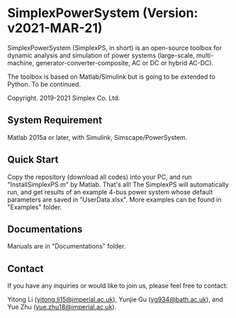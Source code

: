 # SimplexPowerSystem (Version: v2021-MAR-21)

SimplexPowerSystem (SimplexPS, in short) is an open-source toolbox for dynamic analysis and simulation of power systems (large-scale, multi-machine, generator-converter-composite, AC or DC or hybrid AC-DC).

The toolbox is based on Matlab/Simulink but is going to be extended to Python. To be continued.

Copyright. 2019-2021 Simplex Co. Ltd.

## System Requirement

Matlab 2015a or later, with Simulink, Simscape/PowerSystem.

## Quick Start

Copy the repository (download all codes) into your PC, and run "InstallSimplexPS.m" by Matlab. That's all! The SimplexPS will automatically run, and get results of an example 4-bus power system whose default parameters are saved in "UserData.xlsx". More examples can be found in "Examples" folder.

## Documentations

Manuals are in "Documentations" folder.

## Contact

If you have any inquiries or would like to join us, please feel free to contact:

Yitong Li (yitong.li15@imperial.ac.uk), Yunjie Gu (yg934@bath.ac.uk), and Yue Zhu (yue.zhu18@imperial.ac.uk).
